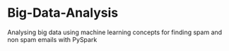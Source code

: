 # Big-Data-Analysis

Analysing big data using machine learning concepts for finding spam and non spam emails with PySpark
